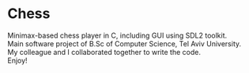 # Chess
Minimax-based chess player in C, including GUI using SDL2 toolkit.  
Main software project of B.Sc of Computer Science, Tel Aviv University.  
My colleague and I collaborated together to write the code.  
Enjoy!
